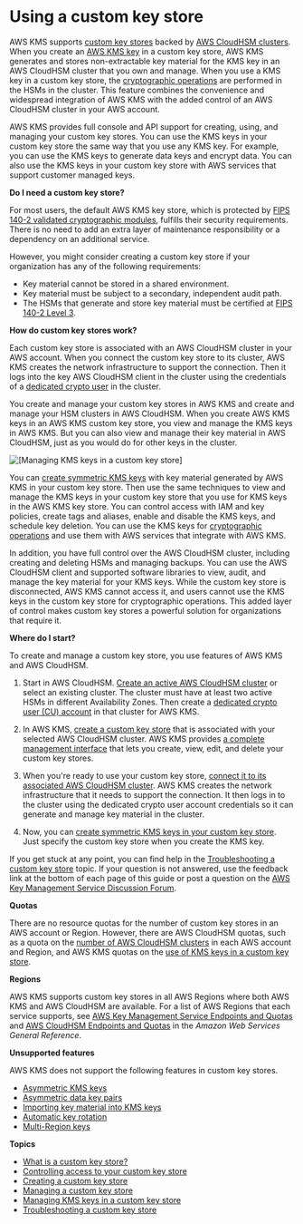 # Using a custom key store<a name="custom-key-store-overview"></a>

AWS KMS supports [custom key stores](key-store-concepts.md#concept-custom-key-store) backed by [AWS CloudHSM clusters](https://docs.aws.amazon.com/cloudhsm/latest/userguide/)\. When you create an [AWS KMS key](concepts.md#kms_keys) in a custom key store, AWS KMS generates and stores non\-extractable key material for the KMS key in an AWS CloudHSM cluster that you own and manage\. When you use a KMS key in a custom key store, the [cryptographic operations](use-cmk-keystore.md) are performed in the HSMs in the cluster\. This feature combines the convenience and widespread integration of AWS KMS with the added control of an AWS CloudHSM cluster in your AWS account\. 

AWS KMS provides full console and API support for creating, using, and managing your custom key stores\. You can use the KMS keys in your custom key store the same way that you use any KMS key\. For example, you can use the KMS keys to generate data keys and encrypt data\. You can also use the KMS keys in your custom key store with AWS services that support customer managed keys\.

**Do I need a custom key store?**

For most users, the default AWS KMS key store, which is protected by [FIPS 140\-2 validated cryptographic modules](https://csrc.nist.gov/projects/cryptographic-module-validation-program/Certificate/3139), fulfills their security requirements\. There is no need to add an extra layer of maintenance responsibility or a dependency on an additional service\. 

However, you might consider creating a custom key store if your organization has any of the following requirements:
+ Key material cannot be stored in a shared environment\.
+ Key material must be subject to a secondary, independent audit path\.
+ The HSMs that generate and store key material must be certified at [FIPS 140\-2 Level 3](https://docs.aws.amazon.com/cloudhsm/latest/userguide/compliance.html)\.

**How do custom key stores work?**

Each custom key store is associated with an AWS CloudHSM cluster in your AWS account\. When you connect the custom key store to its cluster, AWS KMS creates the network infrastructure to support the connection\. Then it logs into the key AWS CloudHSM client in the cluster using the credentials of a [dedicated crypto user](key-store-concepts.md#concept-kmsuser) in the cluster\.

You create and manage your custom key stores in AWS KMS and create and manage your HSM clusters in AWS CloudHSM\. When you create AWS KMS keys in an AWS KMS custom key store, you view and manage the KMS keys in AWS KMS\. But you can also view and manage their key material in AWS CloudHSM, just as you would do for other keys in the cluster\.

![\[Managing KMS keys in a custom key store\]](http://docs.aws.amazon.com/kms/latest/developerguide/images/kms-hsm-view.png)

You can [create symmetric KMS keys](create-cmk-keystore.md) with key material generated by AWS KMS in your custom key store\. Then use the same techniques to view and manage the KMS keys in your custom key store that you use for KMS keys in the AWS KMS key store\. You can control access with IAM and key policies, create tags and aliases, enable and disable the KMS keys, and schedule key deletion\. You can use the KMS keys for [cryptographic operations](use-cmk-keystore.md) and use them with AWS services that integrate with AWS KMS\. 

In addition, you have full control over the AWS CloudHSM cluster, including creating and deleting HSMs and managing backups\. You can use the AWS CloudHSM client and supported software libraries to view, audit, and manage the key material for your KMS keys\. While the custom key store is disconnected, AWS KMS cannot access it, and users cannot use the KMS keys in the custom key store for cryptographic operations\. This added layer of control makes custom key stores a powerful solution for organizations that require it\.

**Where do I start?**

To create and manage a custom key store, you use features of AWS KMS and AWS CloudHSM\.

1. Start in AWS CloudHSM\. [Create an active AWS CloudHSM cluster](https://docs.aws.amazon.com/cloudhsm/latest/userguide/getting-started.html) or select an existing cluster\. The cluster must have at least two active HSMs in different Availability Zones\. Then create a [dedicated crypto user \(CU\) account](key-store-concepts.md#concept-kmsuser) in that cluster for AWS KMS\. 

1. In AWS KMS, [create a custom key store](create-keystore.md) that is associated with your selected AWS CloudHSM cluster\. AWS KMS provides [a complete management interface](manage-keystore.md) that lets you create, view, edit, and delete your custom key stores\.

1. When you're ready to use your custom key store, [connect it to its associated AWS CloudHSM cluster](disconnect-keystore.md)\. AWS KMS creates the network infrastructure that it needs to support the connection\. It then logs in to the cluster using the dedicated crypto user account credentials so it can generate and manage key material in the cluster\.

1. Now, you can [create symmetric KMS keys in your custom key store](create-cmk-keystore.md)\. Just specify the custom key store when you create the KMS key\.

If you get stuck at any point, you can find help in the [Troubleshooting a custom key store](fix-keystore.md) topic\. If your question is not answered, use the feedback link at the bottom of each page of this guide or post a question on the [AWS Key Management Service Discussion Forum](https://forums.aws.amazon.com/forum.jspa?forumID=182)\.

**Quotas**

There are no resource quotas for the number of custom key stores in an AWS account or Region\. However, there are AWS CloudHSM quotas, such as a quota on the [number of AWS CloudHSM clusters](https://docs.aws.amazon.com/cloudhsm/latest/userguide/limits.html) in each AWS account and Region, and AWS KMS quotas on the [use of KMS keys in a custom key store](requests-per-second.md#rps-key-stores)\.

**Regions**

AWS KMS supports custom key stores in all AWS Regions where both AWS KMS and AWS CloudHSM are available\. For a list of AWS Regions that each service supports, see [AWS Key Management Service Endpoints and Quotas](https://docs.aws.amazon.com/general/latest/gr/kms.html) and [AWS CloudHSM Endpoints and Quotas](https://docs.aws.amazon.com/general/latest/gr/cloudhsm.html) in the *Amazon Web Services General Reference*\.

**Unsupported features**

AWS KMS does not support the following features in custom key stores\.
+ [Asymmetric KMS keys](symmetric-asymmetric.md)
+ [Asymmetric data key pairs](concepts.md#data-key-pairs)
+ [Importing key material into KMS keys](importing-keys.md)
+ [Automatic key rotation](rotate-keys.md)
+ [Multi\-Region keys](multi-region-keys-overview.md)

**Topics**
+ [What is a custom key store?](key-store-concepts.md)
+ [Controlling access to your custom key store](authorize-key-store.md)
+ [Creating a custom key store](create-keystore.md)
+ [Managing a custom key store](manage-keystore.md)
+ [Managing KMS keys in a custom key store](manage-cmk-keystore.md)
+ [Troubleshooting a custom key store](fix-keystore.md)